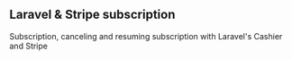 ## Laravel & Stripe subscription

Subscription, canceling and resuming subscription with Laravel's Cashier and Stripe

